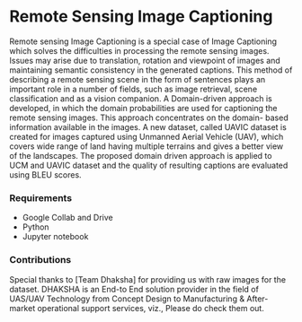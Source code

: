 # Remote Sensing Image Captioning

Remote sensing Image Captioning is a special case of Image Captioning which solves the difficulties in processing the remote sensing images. Issues may arise due to translation, rotation and viewpoint of images and maintaining semantic consistency in the generated captions. This method of describing a remote sensing scene in the form of sentences plays an important role in a number of fields, such as image retrieval, scene classification and as a vision companion. A Domain-driven approach is developed, in which the domain probabilities are used for captioning the remote sensing images. This approach concentrates on the domain- based information available in the images. A new dataset, called UAVIC dataset is created for images captured using Unmanned Aerial Vehicle (UAV), which covers wide range of land having multiple terrains and gives a better view of the landscapes. The proposed domain driven approach is applied to UCM and UAVIC dataset and the quality of resulting captions are evaluated using BLEU scores. 

### Requirements
- Google Collab and Drive 
- Python
- Jupyter notebook

### Contributions

Special thanks to [Team Dhaksha] for providing us with raw images for the dataset. DHAKSHA is an End-to End solution provider in the field of UAS/UAV Technology from Concept Design to Manufacturing & After-market operational support services, viz.,
Please do check them out.

[Team Daksha]: <https://www.teamdhaksha.com/>
